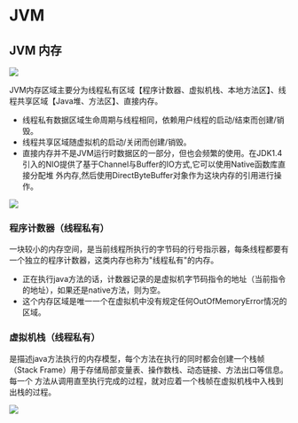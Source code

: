 # JVM
## JVM 内存

![](https://box.kancloud.cn/8a541a860d5224d8600f0033eba1422c_605x467.jpg)

JVM内存区域主要分为线程私有区域【程序计数器、虚拟机栈、本地方法区】、线程共享区域【Java堆、方法区】、直接内存。
- 线程私有数据区域生命周期与线程相同，依赖用户线程的启动/结束而创建/销毁。
- 线程共享区域随虚拟机的启动/关闭而创建/销毁。
- 直接内存并不是JVM运行时数据区的一部分，但也会频繁的使用。在JDK1.4引入的NIO提供了基于Channel与Buffer的IO方式,它可以使用Native函数库直接分配堆
外内存,然后使用DirectByteBuffer对象作为这块内存的引用进行操作。

![](https://box.kancloud.cn/4e394e6496424148e28cceff0de8c460_605x397.jpg)

### 程序计数器（线程私有）
一块较小的内存空间，是当前线程所执行的字节码的行号指示器，每条线程都要有一个独立的程序计数器，这类内存也称为"线程私有"的内存。
- 正在执行java方法的话，计数器记录的是虚拟机字节码指令的地址（当前指令的地址），如果还是native方法，则为空。
- 这个内存区域是唯一一个在虚拟机中没有规定任何OutOfMemoryError情况的区域。

### 虚拟机栈（线程私有）
是描述java方法执行的内存模型，每个方法在执行的同时都会创建一个栈帧（Stack Frame）用于存储局部变量表、操作数栈、动态链接、方法出口等信息。每一个
方法从调用直至执行完成的过程，就对应着一个栈帧在虚拟机栈中入栈到出栈的过程。

![](https://box.kancloud.cn/aa2081a0788d7b93eb61038a19b142fd_407x403.png)





